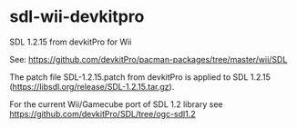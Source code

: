 sdl-wii-devkitpro
=================

SDL 1.2.15 from devkitPro for Wii

See: https://github.com/devkitPro/pacman-packages/tree/master/wii/SDL

The patch file SDL-1.2.15.patch from devkitPro is applied to SDL 1.2.15 (https://libsdl.org/release/SDL-1.2.15.tar.gz).

For the current Wii/Gamecube port of SDL 1.2 library see https://github.com/devkitPro/SDL/tree/ogc-sdl1.2
